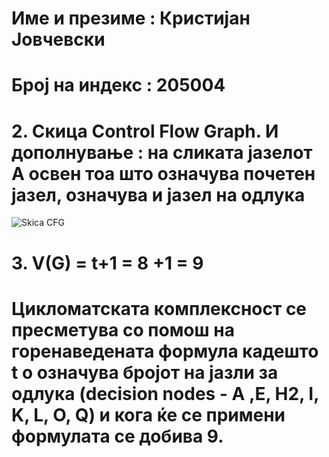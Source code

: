 # Име и презиме : Кристијан Јовчевски
# Број на индекс : 205004


# 2. Скица Control Flow Graph. И дополнување : на сликата јазелот A освен тоа што означува почетен јазел, означува и јазел на одлука

![Skica CFG](https://user-images.githubusercontent.com/96358073/171913648-3ca286a5-57aa-42b8-9640-672815934063.png)

# 3. V(G) = t+1 = 8 +1 = 9
# Цикломатската кoмплексност се пресметува со помош на горенаведената формула кадешто t о означува бројот на јазли за одлука (decision nodes - A ,E, H2, I, K, L, O, Q) и кога ќе се примени формулата се добива 9.
